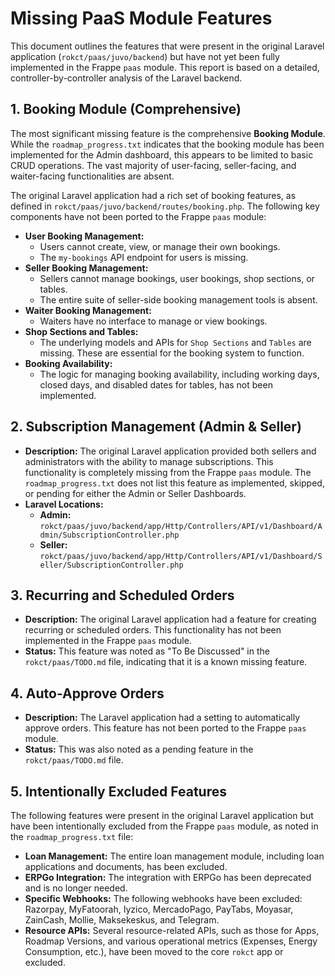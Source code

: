 # Missing PaaS Module Features

This document outlines the features that were present in the original Laravel application (`rokct/paas/juvo/backend`) but have not yet been fully implemented in the Frappe `paas` module. This report is based on a detailed, controller-by-controller analysis of the Laravel backend.

## 1. Booking Module (Comprehensive)

The most significant missing feature is the comprehensive **Booking Module**. While the `roadmap_progress.txt` indicates that the booking module has been implemented for the Admin dashboard, this appears to be limited to basic CRUD operations. The vast majority of user-facing, seller-facing, and waiter-facing functionalities are absent.

The original Laravel application had a rich set of booking features, as defined in `rokct/paas/juvo/backend/routes/booking.php`. The following key components have not been ported to the Frappe `paas` module:

-   **User Booking Management:**
    -   Users cannot create, view, or manage their own bookings.
    -   The `my-bookings` API endpoint for users is missing.
-   **Seller Booking Management:**
    -   Sellers cannot manage bookings, user bookings, shop sections, or tables.
    -   The entire suite of seller-side booking management tools is absent.
-   **Waiter Booking Management:**
    -   Waiters have no interface to manage or view bookings.
-   **Shop Sections and Tables:**
    -   The underlying models and APIs for `Shop Sections` and `Tables` are missing. These are essential for the booking system to function.
-   **Booking Availability:**
    -   The logic for managing booking availability, including working days, closed days, and disabled dates for tables, has not been implemented.

## 2. Subscription Management (Admin & Seller)

-   **Description:** The original Laravel application provided both sellers and administrators with the ability to manage subscriptions. This functionality is completely missing from the Frappe `paas` module. The `roadmap_progress.txt` does not list this feature as implemented, skipped, or pending for either the Admin or Seller Dashboards.
-   **Laravel Locations:**
    -   **Admin:** `rokct/paas/juvo/backend/app/Http/Controllers/API/v1/Dashboard/Admin/SubscriptionController.php`
    -   **Seller:** `rokct/paas/juvo/backend/app/Http/Controllers/API/v1/Dashboard/Seller/SubscriptionController.php`

## 3. Recurring and Scheduled Orders

-   **Description:** The original Laravel application had a feature for creating recurring or scheduled orders. This functionality has not been implemented in the Frappe `paas` module.
-   **Status:** This feature was noted as "To Be Discussed" in the `rokct/paas/TODO.md` file, indicating that it is a known missing feature.

## 4. Auto-Approve Orders

-   **Description:** The Laravel application had a setting to automatically approve orders. This feature has not been ported to the Frappe `paas` module.
-   **Status:** This was also noted as a pending feature in the `rokct/paas/TODO.md` file.

## 5. Intentionally Excluded Features

The following features were present in the original Laravel application but have been intentionally excluded from the Frappe `paas` module, as noted in the `roadmap_progress.txt` file:

-   **Loan Management:** The entire loan management module, including loan applications and documents, has been excluded.
-   **ERPGo Integration:** The integration with ERPGo has been deprecated and is no longer needed.
-   **Specific Webhooks:** The following webhooks have been excluded: Razorpay, MyFatoorah, Iyzico, MercadoPago, PayTabs, Moyasar, ZainCash, Mollie, Maksekeskus, and Telegram.
-   **Resource APIs:** Several resource-related APIs, such as those for Apps, Roadmap Versions, and various operational metrics (Expenses, Energy Consumption, etc.), have been moved to the core `rokct` app or excluded.